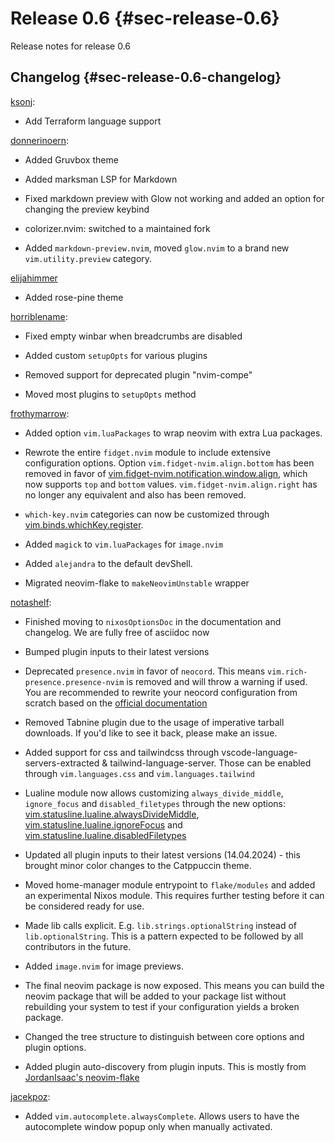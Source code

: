 # Release 0.6 {#sec-release-0.6}

Release notes for release 0.6

## Changelog {#sec-release-0.6-changelog}

[ksonj](https://github.com/ksonj):

- Add Terraform language support

[donnerinoern](https://github.com/donnerinoern):

- Added Gruvbox theme

- Added marksman LSP for Markdown

- Fixed markdown preview with Glow not working and added an option for changing the preview keybind

- colorizer.nvim: switched to a maintained fork

- Added `markdown-preview.nvim`, moved `glow.nvim` to a brand new `vim.utility.preview` category.

[elijahimmer](https://github.com/elijahimmer)

- Added rose-pine theme

[horriblename](https://github.com/horriblename):

- Fixed empty winbar when breadcrumbs are disabled

- Added custom `setupOpts` for various plugins

- Removed support for deprecated plugin "nvim-compe"

- Moved most plugins to `setupOpts` method

[frothymarrow](https://github.com/frothymarrow):

- Added option `vim.luaPackages` to wrap neovim with extra Lua packages.

- Rewrote the entire `fidget.nvim` module to include extensive configuration options. Option `vim.fidget-nvim.align.bottom` has
  been removed in favor of [vim.fidget-nvim.notification.window.align](vim.fidget-nvim.notification.window.align), which now supports
  `top` and `bottom` values. `vim.fidget-nvim.align.right` has no longer any equivalent and also has been removed.

- `which-key.nvim` categories can now be customized through [vim.binds.whichKey.register](vim.binds.whichKey.register).

- Added `magick` to `vim.luaPackages` for `image.nvim`

- Added `alejandra` to the default devShell.

- Migrated neovim-flake to `makeNeovimUnstable` wrapper

[notashelf](https://github.com/notashelf):

- Finished moving to `nixosOptionsDoc` in the documentation and changelog. We are fully free of asciidoc now

- Bumped plugin inputs to their latest versions

- Deprecated `presence.nvim` in favor of `neocord`. This means `vim.rich-presence.presence-nvim` is removed and will throw
  a warning if used. You are recommended to rewrite your neocord configuration from scratch based on the
  [official documentation](https://github.com/IogaMaster/neocord)

- Removed Tabnine plugin due to the usage of imperative tarball downloads. If you'd like to see it back, please make an issue.

- Added support for css and tailwindcss through vscode-language-servers-extracted & tailwind-language-server.
  Those can be enabled through `vim.languages.css` and `vim.languages.tailwind`

- Lualine module now allows customizing `always_divide_middle`, `ignore_focus` and `disabled_filetypes` through the new
  options: [vim.statusline.lualine.alwaysDivideMiddle](vim.statusline.lualine.alwaysDivideMiddle),
  [vim.statusline.lualine.ignoreFocus](vim.statusline.lualine.ignoreFocus) and
  [vim.statusline.lualine.disabledFiletypes](vim.statusline.lualine.disabledFiletypes)

- Updated all plugin inputs to their latest versions (14.04.2024) - this brought minor color changes to the Catppuccin
  theme.

- Moved home-manager module entrypoint to `flake/modules` and added an experimental Nixos module. This requires further testing
  before it can be considered ready for use.

- Made lib calls explicit. E.g. `lib.strings.optionalString` instead of `lib.optionalString`. This is a pattern expected
  to be followed by all contributors in the future.

- Added `image.nvim` for image previews.

- The final neovim package is now exposed. This means you can build the neovim package that will be added to your
  package list without rebuilding your system to test if your configuration yields a broken package.

- Changed the tree structure to distinguish between core options and plugin options.

- Added plugin auto-discovery from plugin inputs. This is mostly from
  [JordanIsaac's neovim-flake](https://github.com/jordanisaacs/neovim-flake)

[jacekpoz](https://github.com/jacekpoz):

- Added `vim.autocomplete.alwaysComplete`. Allows users to have the autocomplete window popup only when manually activated.
